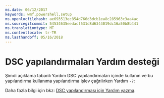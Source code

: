 ```yaml
---
ms.date: 06/12/2017
keywords: wmf,powershell,setup
ms.openlocfilehash: ae693513ec854d766d3dcb1ea8c285963c3aa4ac
ms.sourcegitcommit: 54534635eedacf531d8d6344019dc16a50b8b441
ms.translationtype: MT
ms.contentlocale: tr-TR
ms.lasthandoff: 05/16/2018
---
```

# <a name="help-support-for-dsc-configurations"></a>DSC yapılandırmaları Yardım desteği

Şimdi açıklama tabanlı Yardım DSC yapılandırmaları içinde kullanın ve bu yapılandırma kullanıma yapılandırma işlev çağrılırken Yardım `-?`:

Daha fazla bilgi için bkz: [DSC yapılandırması için Yardım yazma](https://msdn.microsoft.com/powershell/dsc/confighelp).
